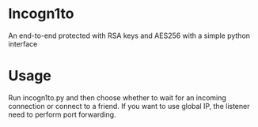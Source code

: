 # Incogn1to
An end-to-end protected with RSA keys and AES256 with a simple python interface

# Usage
Run incogn1to.py and then choose whether to wait for an incoming connection or connect to a friend.
If you want to use global IP, the listener need to perform port forwarding.
